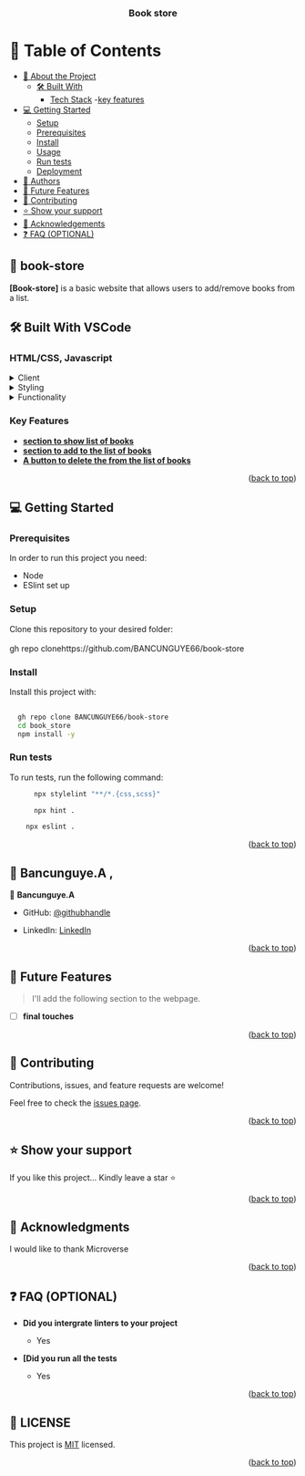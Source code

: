 



<a name="readme-top"></a>



<div align="center">
 
  
  <br/>

  <h3><b>Book store</b></h3>

</div>



# 📗 Table of Contents

- [📖 About the Project](#about-project)
  - [🛠 Built With](#built-with)
    - [Tech Stack](#tech-stack)
    -[key features](#key-features)
   <!--  - [🚀 Live Demo](#live-demo)   -->
- [💻 Getting Started](#getting-started)
  - [Setup](#setup)
  - [Prerequisites](#prerequisites)
  - [Install](#install)
  - [Usage](#usage)
  - [Run tests](#run-tests)
  - [Deployment](#triangular_flag_on_post-deployment)
- [👥 Authors](#authors)
- [🔭 Future Features](#future-features)
- [🤝 Contributing](#contributing)
- [⭐️ Show your support](#support)
- [🙏 Acknowledgements](#acknowledgements)
- [❓ FAQ (OPTIONAL)](#faq)




## 📖  book-store <a name="about-project"></a>

**[Book-store]** is a basic website that allows users to add/remove books from a list.


## 🛠 Built With <a name="built-with">VSCode</a>

### <a name="tech-stack">HTML/CSS, Javascript</a>


<details>
  <summary>Client</summary>
  <ul>
    <li><a href="https://reactjs.org/">HTML</a></li>
  </ul>
</details>

<details>
  <summary>Styling</summary>
  <ul>
    <li><a href="https://expressjs.com/">CSS</a></li>
  </ul>
</details>

<details>
<summary>Functionality</summary>
  <ul>
    <li><a href="https://www.postgresql.org/">Javascript</a></li>
  </ul>
</details>


### Key Features <a name="key-features"></a>


- **[section to show list of books]()**
- **[section to add to the list of books]()**
- **[A button to delete the from the list of books]()**

<p align="right">(<a href="#readme-top">back to top</a>)</p>



 <!-- LIVE DEMO -->

 <!-- ## 🚀 Live Demo <a name="live-demo"></a> 

[Live Demo Link](https://BANCUNGUYE66.github.io/book-store/)



<p align="right">(<a href="#readme-top">back to top</a>)</p>  -->

<!-- GETTING STARTED -->

## 💻 Getting Started <a name="getting-started"></a>

### Prerequisites

In order to run this project you need:
- Node
- ESlint set up


<!--
Example command:

```sh
 gem install rails
```
 -->

### Setup

Clone this repository to your desired folder:
<br>
<br>gh repo clonehttps://github.com/BANCUNGUYE66/book-store



### Install

Install this project with:



```sh
  
  gh repo clone BANCUNGUYE66/book-store
  cd book_store
  npm install -y
```




### Run tests

To run tests, run the following command:



```sh
      npx stylelint "**/*.{css,scss}"

```

```sh
      npx hint .
```

```sh
    npx eslint .
```





<p align="right">(<a href="#readme-top">back to top</a>)</p>

## 👥 Bancunguye.A , <a name="authors"></a>



👤 **Bancunguye.A**

- GitHub: [@githubhandle](https://github.com/BANCUNGUYE66)

- LinkedIn: [LinkedIn](https://www.linkedin.com/in/aimable-bancunguye-aba703143/)




<p align="right">(<a href="#readme-top">back to top</a>)</p>

<!-- FUTURE FEATURES -->

## 🔭 Future Features <a name="future-features"></a>

> I'll add the following section to the webpage.

- [ ] **final touches**




<p align="right">(<a href="#readme-top">back to top</a>)</p>

<!-- CONTRIBUTING -->

## 🤝 Contributing <a name="contributing"></a>

Contributions, issues, and feature requests are welcome!

Feel free to check the [issues page](../../issues/).

<p align="right">(<a href="#readme-top">back to top</a>)</p>

## ⭐️ Show your support <a name="support"></a>



If you like this project... Kindly leave a star ⭐

<p align="right">(<a href="#readme-top">back to top</a>)</p>

<!-- ACKNOWLEDGEMENTS -->

## 🙏 Acknowledgments <a name="acknowledgements"></a>



I would like to thank  Microverse



<p align="right">(<a href="#readme-top">back to top</a>)</p>

<!-- FAQ (optional) -->

## ❓ FAQ (OPTIONAL) <a name="faq"></a>



- **Did you intergrate linters to your project**

  - Yes

- **[Did you run all the tests**

  - Yes

<p align="right">(<a href="#readme-top">back to top</a>)</p>

## 📝 LICENSE <a name="LICENSE"></a>

This project is [MIT](./LICENSE) licensed.

<p align="right">(<a href="#readme-top">back to top</a>)</p>




